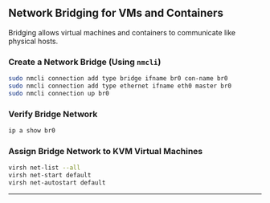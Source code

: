 
## **Network Bridging for VMs and Containers**

Bridging allows virtual machines and containers to communicate like physical hosts.

### **Create a Network Bridge (Using `nmcli`)**
```bash
sudo nmcli connection add type bridge ifname br0 con-name br0
sudo nmcli connection add type ethernet ifname eth0 master br0
sudo nmcli connection up br0
```

### **Verify Bridge Network**
```bash
ip a show br0
```

### **Assign Bridge Network to KVM Virtual Machines**
```bash
virsh net-list --all
virsh net-start default
virsh net-autostart default
```

---
